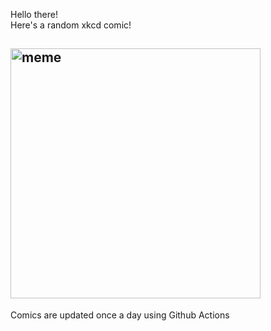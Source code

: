 Hello there! <br>Here's a random xkcd comic!<br>
## <img src="https://imgs.xkcd.com/comics/sunshield.png" alt="meme" width="400"/><br>
Comics are updated once a day using Github Actions